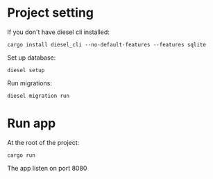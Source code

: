 # Project setting

If you don't have diesel cli installed:
```
cargo install diesel_cli --no-default-features --features sqlite
```

Set up database:
```
diesel setup
```

Run migrations:
```
diesel migration run
```

# Run app

At the root of the project:
```
cargo run
```

The app listen on port 8080